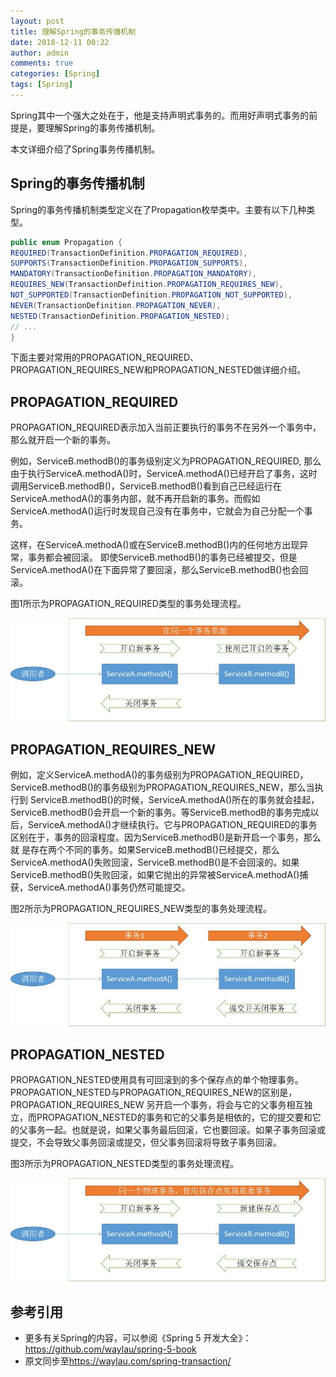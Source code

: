 ```yaml
---
layout: post
title: 理解Spring的事务传播机制
date: 2018-12-11 00:22
author: admin
comments: true
categories: [Spring]
tags: [Spring]
---
```



Spring其中一个强大之处在于，他是支持声明式事务的。而用好声明式事务的前提是，要理解Spring的事务传播机制。

本文详细介绍了Spring事务传播机制。

## Spring的事务传播机制

Spring的事务传播机制类型定义在了Propagation枚举类中。主要有以下几种类型。


```java
public enum Propagation {
REQUIRED(TransactionDefinition.PROPAGATION_REQUIRED),
SUPPORTS(TransactionDefinition.PROPAGATION_SUPPORTS),
MANDATORY(TransactionDefinition.PROPAGATION_MANDATORY),
REQUIRES_NEW(TransactionDefinition.PROPAGATION_REQUIRES_NEW),
NOT_SUPPORTED(TransactionDefinition.PROPAGATION_NOT_SUPPORTED),
NEVER(TransactionDefinition.PROPAGATION_NEVER),
NESTED(TransactionDefinition.PROPAGATION_NESTED);
// ...
}
```

下面主要对常用的PROPAGATION_REQUIRED、PROPAGATION_REQUIRES_NEW和PROPAGATION_NESTED做详细介绍。


## PROPAGATION_REQUIRED

PROPAGATION_REQUIRED表示加入当前正要执行的事务不在另外一个事务中，那么就开启一个新的事务。

例如，ServiceB.methodB()的事务级别定义为PROPAGATION_REQUIRED, 那么由于执行ServiceA.methodA()时，ServiceA.methodA()已经开启了事务，这时调用ServiceB.methodB()，ServiceB.methodB()看到自己已经运行在ServiceA.methodA()的事务内部，就不再开启新的事务。而假如ServiceA.methodA()运行时发现自己没有在事务中，它就会为自己分配一个事务。

这样，在ServiceA.methodA()或在ServiceB.methodB()内的任何地方出现异常，事务都会被回滚。
即使ServiceB.methodB()的事务已经被提交，但是ServiceA.methodA()在下面异常了要回滚，那么ServiceB.methodB()也会回滚。

图1所示为PROPAGATION_REQUIRED类型的事务处理流程。


![图1 PROPAGATION_REQUIRED类型的事务处理流程](../images/post/20181211-transaction-propagation-1.jpg)


## PROPAGATION_REQUIRES_NEW

例如，定义ServiceA.methodA()的事务级别为PROPAGATION_REQUIRED，ServiceB.methodB()的事务级别为PROPAGATION_REQUIRES_NEW，那么当执行到 ServiceB.methodB()的时候，ServiceA.methodA()所在的事务就会挂起，ServiceB.methodB()会开启一个新的事务。等ServiceB.methodB的事务完成以后，ServiceA.methodA()才继续执行。它与PROPAGATION_REQUIRED的事务区别在于，事务的回滚程度。因为ServiceB.methodB()是新开启一个事务，那么就
是存在两个不同的事务。如果ServiceB.methodB()已经提交，那么ServiceA.methodA()失败回滚，ServiceB.methodB()是不会回滚的。如果ServiceB.methodB()失败回滚，如果它抛出的异常被ServiceA.methodA()捕获，ServiceA.methodA()事务仍然可能提交。

图2所示为PROPAGATION_REQUIRES_NEW类型的事务处理流程。

![图2 PROPAGATION_REQUIRES_NEW 类型的事务处理流程](../images/post/20181211-transaction-propagation-2.jpg)

## PROPAGATION_NESTED


PROPAGATION_NESTED使用具有可回滚到的多个保存点的单个物理事务。PROPAGATION_NESTED与PROPAGATION_REQUIRES_NEW的区别是，PROPAGATION_REQUIRES_NEW 另开启一个事务，将会与它的父事务相互独立，而PROPAGATION_NESTED的事务和它的父事务是相依的，它的提交要和它的父事务一起。也就是说，如果父事务最后回滚，它也要回滚。如果子事务回滚或提交，不会导致父事务回滚或提交，但父事务回滚将导致子事务回滚。

图3所示为PROPAGATION_NESTED类型的事务处理流程。

![图3 PROPAGATION_REQUIRES_NEW 类型的事务处理流程](../images/post/20181211-transaction-propagation-3.jpg)


## 参考引用

* 更多有关Spring的内容，可以参阅《Spring 5 开发大全》：<https://github.com/waylau/spring-5-book>
* 原文同步至<https://waylau.com/spring-transaction/>